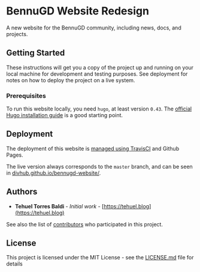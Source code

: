 # BennuGD Website Redesign

A new website for the BennuGD community, including news, docs, and projects.

## Getting Started

These instructions will get you a copy of the project up and running on your local machine for development and testing purposes. See deployment for notes on how to deploy the project on a live system.

### Prerequisites

To run this website locally, you need `hugo`, at least version `0.43`. The [official Hugo installation guide](https://gohugo.io/getting-started/installing/) is a good starting point.

## Deployment

The deployment of this website is [managed using TravisCI](https://www.travis-ci.org/DivHub/bennugd-website/) and Github Pages.

The live version always corresponds to the `master` branch, and can be seen in [divhub.github.io/bennugd-website/](https://divhub.github.io/bennugd-website/).

## Authors

* **Tehuel Torres Baldi** - *Initial work* - [https://tehuel.blog](https://tehuel.blog)

See also the list of [contributors](https://github.com/DivHub/bennugd-website/contributors) who participated in this project.

## License

This project is licensed under the MIT License - see the [LICENSE.md](LICENSE.md) file for details
